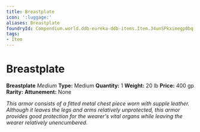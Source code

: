 ```yaml
---
title: Breastplate
icon: ':luggage:'
aliases: Breastplate
foundryId: Compendium.world.ddb-eureka-ddb-items.Item.34unSPkximegp0bq
tags:
- Item
---
```


# Breastplate

**Breastplate**
_Medium_
**Type:** Medium
**Quantity:** 1
**Weight:** 20 lb
**Price:** 400 gp
**Rarity:** 
**Attunement:** None

*This armor consists of a fitted metal chest piece worn with supple leather. Although it leaves the legs and arms relatively unprotected, this armor provides good protection for the wearer's vital organs while leaving the wearer relatively unencumbered.*